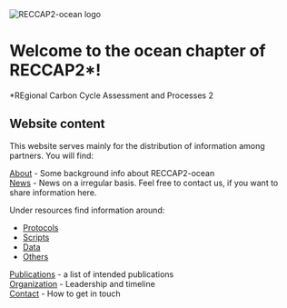 ---
---

<img src="/img/CCI_reccap2_positive.png" title="RECCAP2-ocean logo" alt="RECCAP2-ocean logo" />

# Welcome to the ocean chapter of RECCAP2*!

*REgional Carbon Cycle Assessment and Processes 2 

## Website content

This website serves mainly for the distribution of information among partners.
You will find:

[About](about.md) - Some background info about RECCAP2-ocean  
[News](/blog) - News on a irregular basis. Feel free to contact us, if you want to share information here.  

Under resources find information around:
- [Protocols](protocols.md)  
- [Scripts](scripts.md)  
- [Data](data.md)  
- [Others](other_resources.md)  

[Publications](publications.md) - a list of intended publications  
[Organization](organization.md) - Leadership and timeline   
[Contact](contact.md) - How to get in touch  